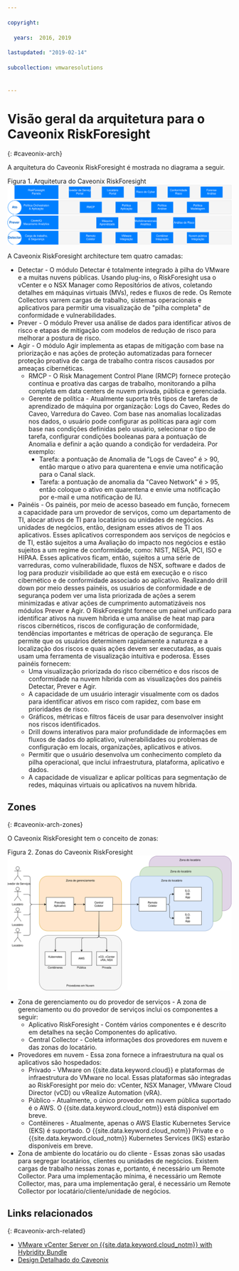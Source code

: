 ```yaml
---

copyright:

  years:  2016, 2019

lastupdated: "2019-02-14"

subcollection: vmwaresolutions


---
```


# Visão geral da arquitetura para o Caveonix RiskForesight
{: #caveonix-arch}

A arquitetura do Caveonix RiskForesight é mostrada no diagrama a seguir.

Figura 1. Arquitetura do Caveonix RiskForesight
![Diagrama de arquitetura](caveonix-architecture.svg)

A Caveonix RiskForesight architecture tem quatro camadas:
-	Detectar - O módulo Detectar é totalmente integrado à pilha do VMware e a muitas nuvens públicas. Usando plug-ins, o RiskForesight usa o vCenter e o NSX Manager como Repositórios de ativos, coletando detalhes em máquinas virtuais (MVs), redes e fluxos de rede. Os Remote Collectors varrem cargas de trabalho, sistemas operacionais e aplicativos para permitir uma visualização de "pilha completa" de conformidade e vulnerabilidades.
-	Prever - O módulo Prever usa análise de dados para identificar ativos de risco e etapas de mitigação com modelos de redução de risco para melhorar a postura de risco.
-	Agir - O módulo Agir implementa as etapas de mitigação com base na priorização e nas ações de proteção automatizadas para fornecer proteção proativa de carga de trabalho contra riscos causados por ameaças cibernéticas.
    - RMCP - O Risk Management Control Plane (RMCP) fornece proteção contínua e proativa das cargas de trabalho, monitorando a pilha completa em data centers de nuvem privada, pública e gerenciada.
    - Gerente de política - Atualmente suporta três tipos de tarefas de aprendizado de máquina por organização: Logs do Caveo, Redes do Caveo, Varredura do Caveo. Com base nas anomalias localizadas nos dados, o usuário pode configurar as políticas para agir com base nas condições definidas pelo usuário, selecionar o tipo de tarefa, configurar condições booleanas para a pontuação de Anomalia e definir a ação quando a condição for verdadeira. Por exemplo:
        - Tarefa: a pontuação de Anomalia de "Logs de Caveo" é > 90, então marque o ativo para quarentena e envie uma notificação para o Canal slack.
        - Tarefa: a pontuação de anomalia da "Caveo Network" é > 95, então coloque o ativo em quarentena e envie uma notificação
por e-mail e uma notificação de IU.
- Painéis - Os painéis, por meio de acesso baseado em função, fornecem a capacidade para um provedor de serviços, como um departamento de TI, alocar ativos de TI para locatários ou unidades de negócios. As unidades de negócios, então, designam esses ativos de TI aos aplicativos. Esses aplicativos correspondem aos serviços de negócios e de TI, estão sujeitos a uma Avaliação do impacto nos negócios e estão sujeitos a um regime de conformidade, como: NIST, NESA, PCI, ISO e HIPAA. Esses aplicativos ficam, então, sujeitos a uma série de varreduras, como vulnerabilidade, fluxos de NSX, software e dados de log para produzir visibilidade ao que está em execução e o risco cibernético e de conformidade associado ao aplicativo. Realizando drill down por meio desses painéis, os usuários de conformidade e de segurança podem ver uma lista priorizada de ações a serem minimizadas e ativar ações de cumprimento automatizáveis nos módulos Prever e Agir. O RiskForesight fornece um painel unificado para identificar ativos na nuvem híbrida e uma análise de heat map para riscos cibernéticos, riscos de configuração de conformidade, tendências importantes e métricas de operação de segurança. Ele permite que os usuários determinem rapidamente a natureza e a localização dos riscos e quais ações devem ser executadas, as quais usam uma ferramenta de visualização intuitiva e poderosa. Esses painéis fornecem:
  - Uma visualização priorizada do risco cibernético e dos riscos de conformidade na nuvem híbrida com as visualizações dos painéis Detectar, Prever e Agir.
  - A capacidade de um usuário interagir visualmente com os dados para identificar ativos em risco com rapidez, com base em prioridades de risco.
  - Gráficos, métricas e filtros fáceis de usar para desenvolver insight nos riscos identificados.
  - Drill downs interativos para maior profundidade de informações em fluxos de dados do aplicativo, vulnerabilidades ou problemas de configuração em locais, organizações, aplicativos e ativos.
  - Permitir que o usuário desenvolva um conhecimento completo da pilha operacional, que inclui infraestrutura, plataforma, aplicativo e dados.
  - A capacidade de visualizar e aplicar políticas para segmentação de redes, máquinas virtuais ou aplicativos na nuvem híbrida.

## Zones
{: #caveonix-arch-zones}

O Caveonix RiskForesight tem o conceito de zonas:

Figura 2. Zonas do Caveonix RiskForesight
![Diagrama de zonas](caveonix-zones.svg)

-	Zona de gerenciamento ou do provedor de serviços - A zona de gerenciamento ou do provedor de serviços inclui os componentes a seguir:
    - Aplicativo RiskForesight - Contém vários componentes e é descrito em detalhes na seção Componentes do aplicativo.
    - Central Collector - Coleta informações dos provedores em nuvem e das zonas do locatário.
- Provedores em nuvem - Essa zona fornece a infraestrutura na qual os aplicativos são hospedados:
    - Privado - VMware on {{site.data.keyword.cloud}} e plataformas de infraestrutura do VMware no local. Essas plataformas são integradas ao RiskForesight por meio do: vCenter, NSX Manager, VMware Cloud Director (vCD) ou vRealize Automation (vRA).
    - Público - Atualmente, o único provedor em nuvem pública suportado é o AWS. O {{site.data.keyword.cloud_notm}}  está disponível em breve.
    - Contêineres - Atualmente, apenas o AWS Elastic Kubernetes Service (EKS) é suportado. O {{site.data.keyword.cloud_notm}} Private e o {{site.data.keyword.cloud_notm}} Kubernetes Services (IKS) estarão disponíveis em breve.
-	Zona de ambiente do locatário ou do cliente - Essas zonas são usadas para segregar locatários, clientes ou unidades de negócios. Existem cargas de trabalho nessas zonas e, portanto, é necessário um Remote Collector. Para uma implementação mínima, é necessário um Remote Collector, mas, para uma implementação geral, é necessário um Remote Collector por locatário/cliente/unidade de negócios.


## Links relacionados
{: #caveonix-arch-related}


*   [VMware vCenter Server on {{site.data.keyword.cloud_notm}} with Hybridity Bundle](/docs/services/vmwaresolutions/archiref/vcs?topic=vmware-solutions-vcs-hybridity-intro)
*   [ Design Detalhado do Caveonix ](/docs/services/vmwaresolutions/archiref/caveonix?topic=vmware-solutions-caveonix-detailed)
